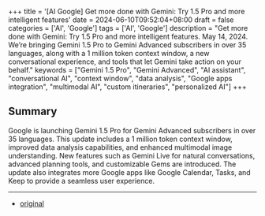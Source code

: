 +++
title = '[AI Google] Get more done with Gemini: Try 1.5 Pro and more intelligent features'
date = 2024-06-10T09:52:04+08:00
draft = false
categories = ['AI', 'Google']
tags = ['AI', 'Google']
description = "Get more done with Gemini: Try 1.5 Pro and more intelligent features. May 14, 2024. We’re bringing Gemini 1.5 Pro to Gemini Advanced subscribers in over 35 languages, along with a 1 million token context window, a new conversational experience, and tools that let Gemini take action on your behalf."
keywords = ["Gemini 1.5 Pro", "Gemini Advanced", "AI assistant", "conversational AI", "context window", "data analysis", "Google apps integration", "multimodal AI", "custom itineraries", "personalized AI"]
+++

## Summary
Google is launching Gemini 1.5 Pro for Gemini Advanced subscribers in over 35 languages. This update includes a 1 million token context window, improved data analysis capabilities, and enhanced multimodal image understanding. New features such as Gemini Live for natural conversations, advanced planning tools, and customizable Gems are introduced. The update also integrates more Google apps like Google Calendar, Tasks, and Keep to provide a seamless user experience.

---

- [original](https://blog.google/products/gemini/google-gemini-update-may-2024/)
<!-- - [AI 博客 - 从零开始学AI](...) -->
<!-- - [AI Blog - Learn AI from scratch](...) -->
<!-- - [公众号 - 从零开始学AI](...) -->
<!-- - [CSDN - 从零开始学AI](...) -->
<!-- - [掘金 - 从零开始学AI](...) -->
<!-- - [知乎 - 从零开始学AI](...) -->
<!-- - [阿里云 - 从零开始学AI](...) -->
<!-- - [腾讯云 - 从零开始学AI](...) -->
